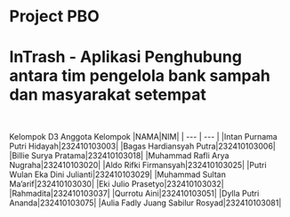# Project PBO
# InTrash - Aplikasi Penghubung antara tim pengelola bank sampah dan masyarakat setempat
<br>

Kelompok D3
Anggota Kelompok
|NAMA|NIM|
| --- | --- |
|Intan Purnama Putri Hidayah|232410103003|
|Bagas Hardiansyah Putra|232410103006|
|Billie Surya Pratama|232410103018|
|Muhammad Rafli Arya Nugraha|232410103020|
|Aldo Rifki Firmansyah|232410103025|
|Putri Wulan Eka Dini Julianti|232410103029|
|Muhammad Sultan Ma’arif|232410103030|
|Eki Julio Prasetyo|232410103032|
|Rahmadita|232410103037|
|Qurrotu Aini|232410103051|
|Dylla Putri Ananda|232410103075|
|Aulia Fadly Juang Sabilur Rosyad|232410103081|

